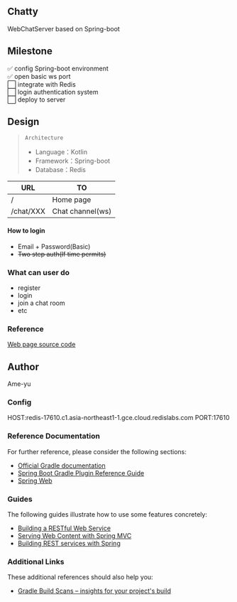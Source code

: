 ## Chatty
WebChatServer based on Spring-boot
## Milestone
:white_check_mark: config Spring-boot environment <br>
:white_check_mark: open basic ws port <br>
:white_large_square: integrate with Redis <br>
:white_large_square: login authentication system <br>
:white_large_square: deploy to server

## Design
> `Architecture`
> - Language：Kotlin
> - Framework：Spring-boot
> - Database：Redis

|URL|TO|
| -- | -- |
|/|Home page|
|/chat/XXX|Chat channel(ws)|
#### How to login
- Email + Password(Basic)
- ~~Two step auth(If time permits)~~
### What can user do
- register
- login
- join a chat room
- etc
### Reference
[Web page source code](https://gitee.com/cloudfile/chatty_web)
## Author
Ame-yu

### Config
HOST:redis-17610.c1.asia-northeast1-1.gce.cloud.redislabs.com
PORT:17610

### Reference Documentation
For further reference, please consider the following sections:

* [Official Gradle documentation](https://docs.gradle.org)
* [Spring Boot Gradle Plugin Reference Guide](https://docs.spring.io/spring-boot/docs/2.2.2.RELEASE/gradle-plugin/reference/html/)
* [Spring Web](https://docs.spring.io/spring-boot/docs/2.2.2.RELEASE/reference/htmlsingle/#boot-features-developing-web-applications)

### Guides
The following guides illustrate how to use some features concretely:

* [Building a RESTful Web Service](https://spring.io/guides/gs/rest-service/)
* [Serving Web Content with Spring MVC](https://spring.io/guides/gs/serving-web-content/)
* [Building REST services with Spring](https://spring.io/guides/tutorials/bookmarks/)

### Additional Links
These additional references should also help you:

* [Gradle Build Scans – insights for your project's build](https://scans.gradle.com#gradle)

